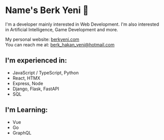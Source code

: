 # Name's Berk Yeni 👋

I'm a developer mainly interested in Web Development.
I'm also interested in Artificial Intelligence, Game Development and more.

My personal website: [berkyeni.com](https://berkyeni.com/)  
You can reach me at: berk_hakan_yeni@hotmail.com

## I'm experienced in:
- JavaScript / TypeScript, Python
- React, HTMX
- Express, Node
- Django, Flask, FastAPI
- SQL

## I'm Learning:
- Vue
- Go
- GraphQL
